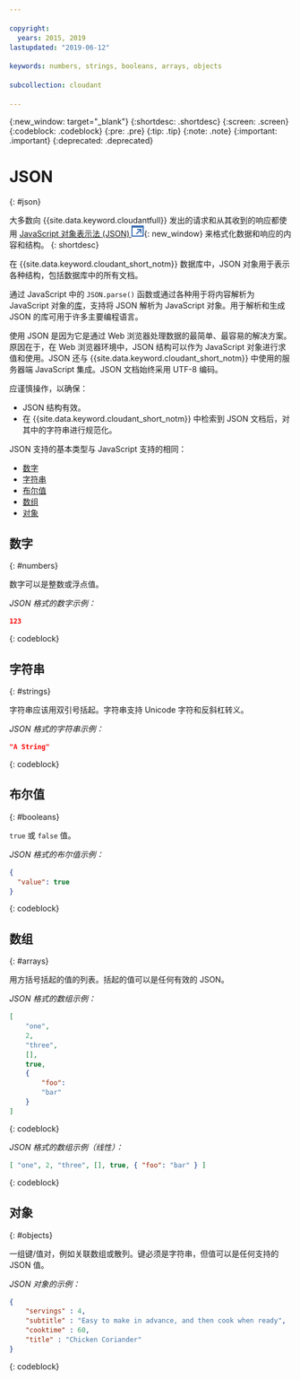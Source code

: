 ```yaml
---

copyright:
  years: 2015, 2019
lastupdated: "2019-06-12"

keywords: numbers, strings, booleans, arrays, objects

subcollection: cloudant

---
```


{:new_window: target="_blank"}
{:shortdesc: .shortdesc}
{:screen: .screen}
{:codeblock: .codeblock}
{:pre: .pre}
{:tip: .tip}
{:note: .note}
{:important: .important}
{:deprecated: .deprecated}

<!-- Acrolinx: 2017-05-10 -->

# JSON
{: #json}

大多数向 {{site.data.keyword.cloudantfull}} 发出的请求和从其收到的响应都使用 [JavaScript 对象表示法 (JSON) ![外部链接图标](../images/launch-glyph.svg "外部链接图标")](https://en.wikipedia.org/wiki/JSON){: new_window} 来格式化数据和响应的内容和结构。
{: shortdesc}

在 {{site.data.keyword.cloudant_short_notm}} 数据库中，JSON 对象用于表示各种结构，包括数据库中的所有文档。

通过 JavaScript 中的 `JSON.parse()` 函数或通过各种用于将内容解析为 JavaScript 对象的[库](/docs/services/Cloudant?topic=cloudant-client-libraries#client-libraries)，支持将 JSON 解析为 JavaScript 对象。用于解析和生成 JSON 的库可用于许多主要编程语言。

使用 JSON 是因为它是通过 Web 浏览器处理数据的最简单、最容易的解决方案。原因在于，在 Web 浏览器环境中，JSON 结构可以作为 JavaScript 对象进行求值和使用。JSON 还与 {{site.data.keyword.cloudant_short_notm}} 中使用的服务器端 JavaScript 集成。JSON 文档始终采用 UTF-8 编码。

应谨慎操作，以确保：
-   JSON 结构有效。
-   在 {{site.data.keyword.cloudant_short_notm}} 中检索到 JSON 文档后，对其中的字符串进行规范化。

JSON 支持的基本类型与 JavaScript 支持的相同：

-   [数字](#numbers)
-   [字符串](#strings)
-   [布尔值](#booleans)
-   [数组](#arrays)
-   [对象](#objects)

## 数字
{: #numbers}

数字可以是整数或浮点值。

_JSON 格式的数字示例：_

```json
123
```
{: codeblock}

## 字符串
{: #strings}

字符串应该用双引号括起。字符串支持 Unicode 字符和反斜杠转义。

_JSON 格式的字符串示例：_

```json
"A String"
```
{: codeblock}

## 布尔值
{: #booleans}

`true` 或 `false` 值。

_JSON 格式的布尔值示例：_

```json
{
  "value": true
}
```
{: codeblock}

## 数组
{: #arrays}

用方括号括起的值的列表。括起的值可以是任何有效的 JSON。

_JSON 格式的数组示例：_

```json
[
    "one",
    2,
    "three",
    [],
    true,
    {
        "foo":
        "bar"
    }
]
```
{: codeblock}

_JSON 格式的数组示例（线性）：_

```json
[ "one", 2, "three", [], true, { "foo": "bar" } ]
```
{: codeblock}

## 对象
{: #objects}

一组键/值对，例如关联数组或散列。键必须是字符串，但值可以是任何支持的 JSON 值。

_JSON 对象的示例：_

```json
{
    "servings" : 4,
    "subtitle" : "Easy to make in advance, and then cook when ready",
    "cooktime" : 60,
    "title" : "Chicken Coriander"
}
```
{: codeblock}
